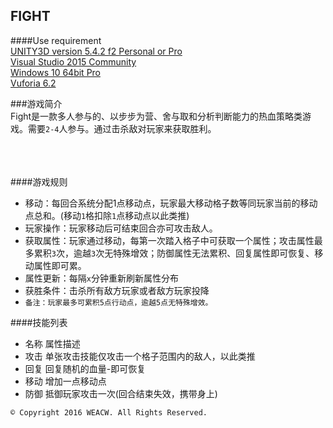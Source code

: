 ## FIGHT </br>
####Use requirement</br>
[UNITY3D version 5.4.2 f2 Personal or Pro](https://store.unity.com/cn)</br>
[Visual Studio 2015 Community](https://www.visualstudio.com/zh-hans/free-developer-offers/)</br>
[Windows 10 64bit Pro](https://www.microsoft.com/zh-cn/software-download/windows10)</br>
[Vuforia 6.2](https://developer.vuforia.com/downloads/sdk)</br>

###游戏简介</br>
Fight是一款多人参与的、以步步为营、舍与取和分析判断能力的热血策略类游戏。需要`2-4`人参与。通过击杀敌对玩家来获取胜利。</br></br></br></br>

####游戏规则
* 移动：每回合系统分配1点移动点，玩家最大移动格子数等同玩家当前的移动点总和。(移动`1`格扣除`1`点移动点以此类推)</br>
* 玩家操作：玩家移动后可结束回合亦可攻击敌人。</br>
* 获取属性：玩家通过移动，每第一次踏入格子中可获取一个属性；攻击属性最多累积`3`次，逾越`3`次无特殊增效；防御属性无法累积、回复属性即可恢复、移动属性即可累。</br>
* 属性更新：每隔`x`分钟重新刷新属性分布</br>
* 获胜条件：击杀所有敌方玩家或者敌方玩家投降</br>
* `备注：玩家最多可累积5点行动点，逾越5点无特殊增效。`</br>

####技能列表
* 名称	属性描述</br>
* 攻击	单张攻击技能仅攻击一个格子范围内的敌人，以此类推</br>
* 回复	回复随机的血量-即可恢复</br>
* 移动	增加一点移动点</br>
* 防御	抵御玩家攻击一次(回合结束失效，携带身上)</br>


`© Copyright 2016 WEACW. All Rights Reserved.`
